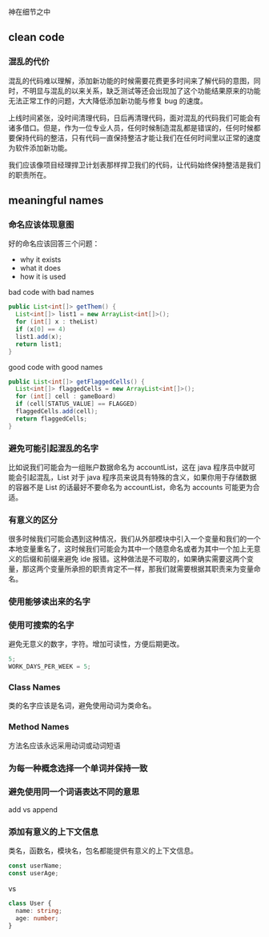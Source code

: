 神在细节之中

## clean code

### 混乱的代价

混乱的代码难以理解，添加新功能的时候需要花费更多时间来了解代码的意图，同时，不明显与混乱的以来关系，缺乏测试等还会出现加了这个功能结果原来的功能无法正常工作的问题，大大降低添加新功能与修复 bug 的速度。

上线时间紧张，没时间清理代码，日后再清理代码，面对混乱的代码我们可能会有诸多借口。但是，作为一位专业人员，任何时候制造混乱都是错误的，任何时候都要保持代码的整洁，只有代码一直保持整洁才能让我们在任何时间里以正常的速度为软件添加新功能。

我们应该像项目经理捍卫计划表那样捍卫我们的代码，让代码始终保持整洁是我们的职责所在。

## meaningful names

### 命名应该体现意图

好的命名应该回答三个问题：

- why it exists
- what it does
- how it is used

bad code with bad names

```java
public List<int[]> getThem() {
  List<int[]> list1 = new ArrayList<int[]>();
  for (int[] x : theList)
  if (x[0] == 4)
  list1.add(x);
  return list1;
}
```

good code with good names

```java
public List<int[]> getFlaggedCells() {
  List<int[]> flaggedCells = new ArrayList<int[]>();
  for (int[] cell : gameBoard)
  if (cell[STATUS_VALUE] == FLAGGED)
  flaggedCells.add(cell);
  return flaggedCells;
}
```

### 避免可能引起混乱的名字

比如说我们可能会为一组账户数据命名为 accountList，这在 java 程序员中就可能会引起混乱，List 对于 java 程序员来说具有特殊的含义，如果你用于存储数据的容器不是 List 的话最好不要命名为 accountList，命名为 accounts 可能更为合适。

### 有意义的区分

很多时候我们可能会遇到这种情况，我们从外部模块中引入一个变量和我们的一个本地变量重名了，这时候我们可能会为其中一个随意命名或者为其中一个加上无意义的后缀和前缀来避免 ide 报错。这种做法是不可取的，如果确实需要这两个变量，那这两个变量所承担的职责肯定不一样，那我们就需要根据其职责来为变量命名。

### 使用能够读出来的名字

### 使用可搜索的名字

避免无意义的数字，字符。增加可读性，方便后期更改。

```ts
5;
WORK_DAYS_PER_WEEK = 5;
```

### Class Names

类的名字应该是名词，避免使用动词为类命名。

### Method Names

方法名应该永远采用动词或动词短语

### 为每一种概念选择一个单词并保持一致

### 避免使用同一个词语表达不同的意思

add vs append

### 添加有意义的上下文信息

类名，函数名，模块名，包名都能提供有意义的上下文信息。

```ts
const userName;
const userAge;
```

vs

```ts
class User {
  name: string;
  age: number;
}
```
